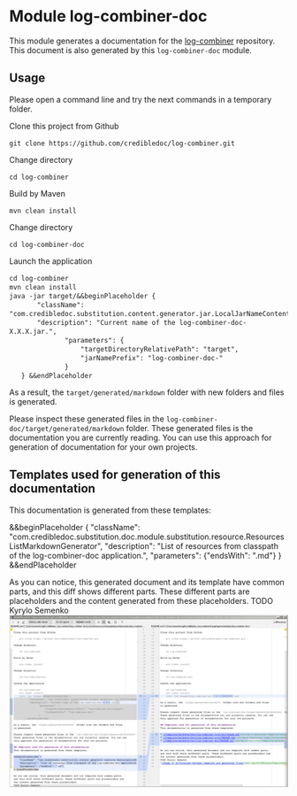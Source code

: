# Module log-combiner-doc
This module generates a documentation for the
[log-combiner](../README.md) repository.
This document is also generated by this `log-combiner-doc` module.

## Usage
Please open a command line and try the next commands in a temporary folder.

Clone this project from Github

    git clone https://github.com/credibledoc/log-combiner.git

Change directory

    cd log-combiner
    
Build by Maven
    
    mvn clean install

Change directory
    
    cd log-combiner-doc
    
Launch the application

    cd log-combiner
    mvn clean install
    java -jar target/&&beginPlaceholder {
           "className": "com.credibledoc.substitution.content.generator.jar.LocalJarNameContentGenerator",
           "description": "Current name of the log-combiner-doc-X.X.X.jar.",
                  "parameters": {
                      "targetDirectoryRelativePath": "target",
                      "jarNamePrefix": "log-combiner-doc-"
                  }
       } &&endPlaceholder

As a result, the `target/generated/markdown` folder with new folders and files
is generated.

Please inspect these generated files in the `log-combiner-doc/target/generated/markdown` folder.
These generated files is the documentation you are currently reading. You can use
this approach for generation of documentation for your own projects.

## Templates used for generation of this documentation
This documentation is generated from these templates:

&&beginPlaceholder {
    "className": "com.credibledoc.substitution.doc.module.substitution.resource.ResourcesListMarkdownGenerator",
    "description": "List of resources from classpath of the log-combiner-doc application.",
    "parameters": {"endsWith": ".md"}
} &&endPlaceholder

As you can notice, this generated document and its template have common parts,
and this diff shows different parts. These different parts are placeholders and
the content generated from these placeholders.
TODO Kyrylo Semenko
![Image of differences between template and generated files](doc/img/diffBetweenTemplateAndGeneratedFiles.png)
